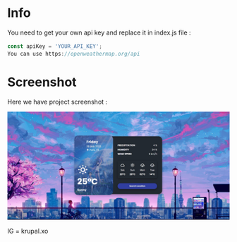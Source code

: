 
# Info
You need to get your own api key and replace it in index.js file :

```javascript
const apiKey = 'YOUR_API_KEY';
You can use https://openweathermap.org/api
```

# Screenshot
Here we have project screenshot :

![screenshot](screenshot.jpg)

IG = krupal.xo